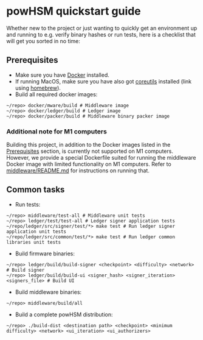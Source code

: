 # powHSM quickstart guide

Whether new to the project or just wanting to quickly get an environment up and running to e.g. verify binary hashes or run tests, here is a checklist that will get you sorted in no time:

## Prerequisites

- Make sure you have [Docker](https://www.docker.com/get-started/) installed.
- If running MacOS, make sure you have also got [coreutils](https://formulae.brew.sh/formula/coreutils) installed (link using [homebrew](https://brew.sh/)).
- Build all required docker images:
```
~/repo> docker/mware/build # Middleware image
~/repo> docker/ledger/build # Ledger image
~/repo> docker/packer/build # Middleware binary packer image
```

### Additional note for M1 computers

Building this project, in addition to the Docker images listed in the [Prerequisites](#prerequisites) section, is currently not supported on M1 computers. However, we provide a special Dockerfile suited for running the middleware Docker image with limited functionality on M1 computers. Refer to [middleware/README.md](./middleware/README.md) for instructions on running that.

## Common tasks

- Run tests:
```
~/repo> middleware/test-all # Middleware unit tests
~/repo> ledger/test/test-all # Ledger signer application tests
~/repo/ledger/src/signer/test/*> make test # Run ledger signer application unit tests
~/repo/ledger/src/common/test/*> make test # Run ledger common libraries unit tests
```

- Build firmware binaries:
```
~/repo> ledger/build/build-signer <checkpoint> <difficulty> <network> # Build signer
~/repo> ledger/build/build-ui <signer_hash> <signer_iteration> <signers_file> # Build UI
```

- Build middleware binaries:
```
~/repo> middleware/build/all
```

- Build a complete powHSM distribution:
```
~/repo> ./build-dist <destination path> <checkpoint> <minimum difficulty> <network> <ui_iteration> <ui_authorizers>
```
